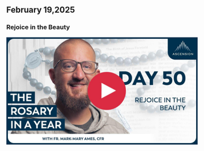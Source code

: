 ## February 19,2025

### Rejoice in the Beauty

[![Rejoice in the Beauty](https://raw.githubusercontent.com/linusjf/RIAY/main/February/jpgs/Day050.jpg)](https://youtu.be/maFcTvNPNJw "Rejoice in the Beauty")
